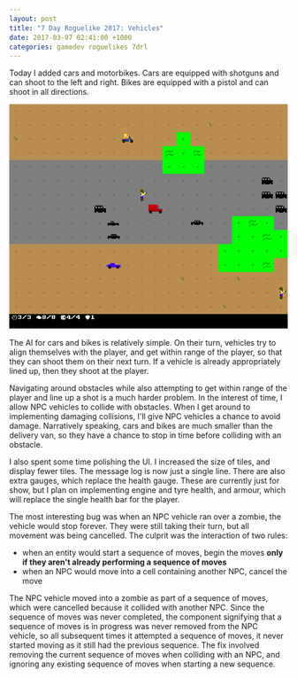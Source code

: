 ```yaml
---
layout: post
title: "7 Day Roguelike 2017: Vehicles"
date: 2017-03-07 02:41:00 +1000
categories: gamedev roguelikes 7drl
---
```


Today I added cars and motorbikes. Cars are equipped with shotguns and can
shoot to the left and right. Bikes are equipped with a pistol and can shoot in
all directions.

![screenshot](/images/7drl2017-vehicles/screenshot.png)

The AI for cars and bikes is relatively simple.
On their turn, vehicles try to align themselves with the player, and get within
range of the player, so that they
can shoot them on their next turn. If a vehicle is already appropriately lined
up, then they shoot at the player.

Navigating around obstacles while also
attempting to get within range of the player and line up a shot is a much harder
problem. In the interest of time, I allow NPC vehicles to collide with
obstacles. When I get around to implementing damaging collisions, I'll give NPC
vehicles a chance to avoid damage. Narratively speaking, cars and bikes are much
smaller than the delivery van, so they have a chance to stop in time before
colliding with an obstacle.

I also spent some time polishing the UI. I increased the size of tiles, and
display fewer tiles. The message log is now just a single line. There are also
extra gauges, which replace the health gauge. These are currently just for show,
but I plan on implementing engine and tyre health, and armour, which will
replace the single health bar for the player.

The most interesting bug was when an NPC vehicle ran over a zombie, the vehicle
would stop forever. They were still taking their turn, but all movement was
being cancelled. The culprit was the interaction of two rules:
 - when an entity would start a sequence of moves, begin the moves **only if
   they aren't already performing a sequence of moves**
 - when an NPC would move into a cell containing another NPC, cancel the move

The NPC vehicle moved into a zombie as part of a sequence of moves, which were
cancelled because it collided with another NPC. Since the sequence of moves was
never completed, the component signifying that a sequence of moves is in
progress was never removed from the NPC vehicle, so all subsequent times it attempted a
sequence of moves, it never started moving as it still had the previous
sequence. The fix involved removing the current sequence of moves when
colliding with an NPC, and ignoring any existing sequence of moves when
starting a new sequence.
